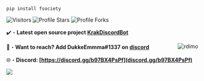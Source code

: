 ```sh-session
pip install fsociety
```

<img src="https://komarev.com/ghpvc/?username=aghack&label=Profile%20Views&color=008042&style=flat&label=Visitors" alt="Visitors"></a>
<img src="https://img.shields.io/badge/dynamic/json?&label=Total%20Stars&color=008042&style=flat&style=for-the-badge&query=%24.stars&url=https://api.github-star-counter.workers.dev/user/Aghack" alt="Profile Stars"></a>
<img src="https://img.shields.io/badge/dynamic/json?&label=Total%20Forks&color=008042&style=flat&style=for-the-badge&query=%24.forks&url=https://api.github-star-counter.workers.dev/user/Aghack" alt="Profile Forks"></a>

✔️・**Latest open source project [KrakDiscordBot](https://github.com/Aghack/KrakDiscordBotV2)**

📩・**Want to reach? Add DukkeEmmma#1337 on [discord](https://discord.gg/b97BX4PsPf)**
</a><img align="right" src="https://github-readme-stats.vercel.app/api/top-langs?username=aghack&count_private=true&hide=procfile,css&theme=dark&border_color=000000&cache_seconds=1800&layout=compact&langs_count=10&custom_title=Most Used Coding Languages" alt="rdimo" /> </p>
🌐・**Discord: [https://discord.gg/b97BX4PsPf](discord.gg/b97BX4PsPf)**

<a href="https://discord.gg/b97BX4PsPf" target="_blank"> <img src="https://discord.c99.nl/widget/theme-1/857479479068590130.png"/></a>

